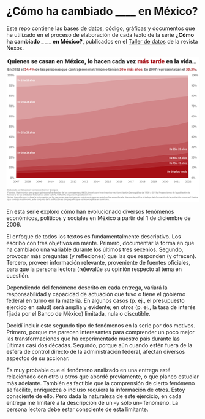 # ¿Cómo ha cambiado ____ en México?

Este repo contiene las bases de datos, código, gráficas y documentos que he utilizado en el proceso de elaboración de cada texto de la serie __¿Cómo ha cambiado _ _ _ en México?__, publicados en el [Taller de datos](https://datos.nexos.com.mx/category/como-ha-cambiado-mexico/) de la revista Nexos.

![My image](https://github.com/segasi/tdd_como_ha_cambiado/blob/main/03_vis/03_matrimonios/evolucion_porcentaje_matrimonios_por_rngo_edad_2007_2022.png)

En esta serie exploro cómo han evolucionado diversos fenómenos económicos, políticos y sociales en México a partir del 1 de diciembre de 2006.

El enfoque de todos los textos es fundamentalmente descriptivo. Los escribo con tres objetivos en mente. Primero, documentar la forma en que ha cambiado una variable durante los últimos tres sexenios. Segundo, provocar más preguntas (y reflexiones) que las que responden (y ofrecen). Tercero, proveer información relevante, proveniente de fuentes oficiales, para que la persona lectora (re)evalúe su opinión respecto al tema en cuestión.

Dependiendo del fenómeno descrito en cada entrega, variará la responsabilidad y capacidad de actuación que tuvo o tiene el gobierno federal en turno en la materia. En algunos casos (p. ej.,  el presupuesto ejercido en salud) será amplia y evidente; en otros (p. ej., la tasa de interés fijada por el Banco de México) limitada, nula o discutible. 

Decidí incluir este segundo tipo de fenómenos en la serie por dos motivos. Primero, porque me parecen interesantes para comprender un poco mejor las transformaciones que ha experimentado nuestro país durante las últimas casi dos décadas. Segundo, porque aún cuando estén fuera de la esfera de control directo de la administración federal, afectan diversos aspectos de su accionar. 

Es muy probable que el fenómeno analizado en una entrega esté relacionado con otro u otros que abordé previamente, o que planeo estudiar más adelante. También es factible que la comprensión de cierto fenómeno se facilite, enriquezca o incluso requiera la información de otros. Estoy consciente de ello. Pero dada la naturaleza de este ejercicio, en cada entrega me limitaré a la descripción de un –y sólo un– fenómeno. La persona lectora debe estar consciente de esta limitante.
